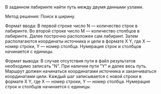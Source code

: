 В заданном лабиринте найти путь между двумя данными узлами.

Метод решения: Поиск в ширину.

Формат ввода:
В первой строке число N — количество строк в лабиринте. 
Во второй строке число M — количество столбцов в лабиринте. 
Далее построчно расположен сам лабиринт. 
Затем располагаются координаты источника и цели в формате X Y, 
где X — номер строки, Y — номер столбца. Нумерация строк и столбцов начинается с единицы.

Формат вывода:
В случае отсутствия пути в файл результатов необходимо записать "N". 
При наличии пути "Y" и далее весь путь. 
Маршрут должен начинаться координатами источника и заканчиваться координатами цели. 
Каждый шаг записывается с новой строки в формате X Y, где X — номер строки, Y — номер столбца. 
Нумерация строк и столбцов начинается с единицы.